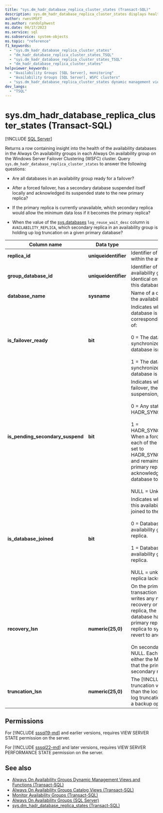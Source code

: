 ```yaml
---
title: "sys.dm_hadr_database_replica_cluster_states (Transact-SQL)"
description: sys.dm_hadr_database_replica_cluster_states displays health information for availability databases in an AG on Windows Server failover clusters.
author: rwestMSFT
ms.author: randolphwest
ms.date: 04/17/2023
ms.service: sql
ms.subservice: system-objects
ms.topic: "reference"
f1_keywords:
  - "sys.dm_hadr_database_replica_cluster_states"
  - "dm_hadr_database_replica_cluster_states_TSQL"
  - "sys.dm_hadr_database_replica_cluster_states_TSQL"
  - "dm_hadr_database_replica_cluster_states"
helpviewer_keywords:
  - "Availability Groups [SQL Server], monitoring"
  - "Availability Groups [SQL Server], WSFC clusters"
  - "sys.dm_hadr_database_replica_cluster_states dynamic management view"
dev_langs:
  - "TSQL"
---
```

# sys.dm_hadr_database_replica_cluster_states (Transact-SQL)

[!INCLUDE [SQL Server](../../includes/applies-to-version/sqlserver.md)]

Returns a row containing insight into the health of the availability databases in the Always On availability groups in each Always On availability group on the Windows Server Failover Clustering (WSFC) cluster. Query `sys.dm_hadr_database_replica_cluster_states` to answer the following questions:

- Are all databases in an availability group ready for a failover?

- After a forced failover, has a secondary database suspended itself locally and acknowledged its suspended state to the new primary replica?

- If the primary replica is currently unavailable, which secondary replica would allow the minimum data loss if it becomes the primary replica?

- When the value of the [sys.databases](../system-catalog-views/sys-databases-transact-sql.md) `log_reuse_wait_desc` column is `AVAILABILITY_REPLICA`, which secondary replica in an availability group is holding up log truncation on a given primary database?

| Column name | Data type | Description |
| --- | --- | --- |
| **replica_id** | **uniqueidentifier** | Identifier of the availability replica within the availability group. |
| **group_database_id** | **uniqueidentifier** | Identifier of the database within the availability group. This identifier is identical on every replica to which this database is joined. |
| **database_name** | **sysname** | Name of a database that belongs to the availability group. |
| **is_failover_ready** | **bit** | Indicates whether the secondary database is synchronized with the corresponding primary database. one of:<br /><br />0 = The database isn't marked as synchronized in the cluster. The database isn't ready for a failover.<br /><br />1 = The database is marked as synchronized in the cluster. The database is ready for a failover. |
| **is_pending_secondary_suspend** | **bit** | Indicates whether, after a forced failover, the database is pending suspension, one of:<br /><br />0 = Any states except for HADR_SYNCHRONIZED_SUSPENDED.<br /><br />1 = HADR_SYNCHRONIZED_SUSPENDED. When a forced failover completes, each of the secondary databases is set to HADR_SYNCHONIZED_SUSPENDED and remains in this state until the new primary replica receives an acknowledgment from that secondary database to the SUSPEND message.<br /><br />NULL = Unknown (no quorum) |
| **is_database_joined** | **bit** | Indicates whether the database on this availability replica has been joined to the availability group, one of:<br /><br />0 = Database isn't joined to the availability group on this availability replica.<br /><br />1 = Database is joined to the availability group on this availability replica.<br /><br />NULL = unknown (The availability replica lacks quorum.) |
| **recovery_lsn** | **numeric(25,0)** | On the primary replica, the end of the transaction log before the replica writes any new log records after recovery or failover. On the primary replica, the row for a given secondary database has the value that the primary replica needs the secondary replica to synchronize to (that is, to revert to and reinitialize to).<br /><br />On secondary replicas, this value is NULL. Each secondary replica has either the MAX value or a lower value that the primary replica has told the secondary replica to go back to. |
| **truncation_lsn** | **numeric(25,0)** | The [!INCLUDE[ssHADR](../../includes/sshadr-md.md)] log truncation value, which may be higher than the local truncation LSN if local log truncation is blocked (such as by a backup operation). |

## Permissions

For [!INCLUDE [sssql19-md](../../includes/sssql19-md.md)] and earlier versions, requires VIEW SERVER STATE permission on the server.

For [!INCLUDE [sssql22-md](../../includes/sssql22-md.md)] and later versions, requires VIEW SERVER PERFORMANCE STATE permission on the server.

## See also

- [Always On Availability Groups Dynamic Management Views and Functions (Transact-SQL)](../../relational-databases/system-dynamic-management-views/always-on-availability-groups-dynamic-management-views-functions.md)
- [Always On Availability Groups Catalog Views (Transact-SQL)](../../relational-databases/system-catalog-views/always-on-availability-groups-catalog-views-transact-sql.md)
- [Monitor Availability Groups (Transact-SQL)](../../database-engine/availability-groups/windows/monitor-availability-groups-transact-sql.md)
- [Always On Availability Groups (SQL Server)](../../database-engine/availability-groups/windows/always-on-availability-groups-sql-server.md)
- [sys.dm_hadr_database_replica_states (Transact-SQL)](../../relational-databases/system-dynamic-management-views/sys-dm-hadr-database-replica-states-transact-sql.md)
